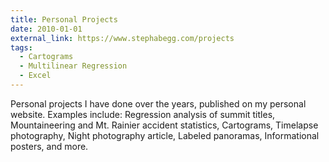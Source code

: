 ```yaml
---
title: Personal Projects
date: 2010-01-01
external_link: https://www.stephabegg.com/projects
tags:
  - Cartograms
  - Multilinear Regression
  - Excel
---
```


Personal projects I have done over the years, published on my personal website. Examples include: Regression analysis of summit titles, Mountaineering and Mt. Rainier accident statistics, Cartograms, Timelapse photography, Night photography article, Labeled panoramas, Informational posters, and more.

<!--more-->
